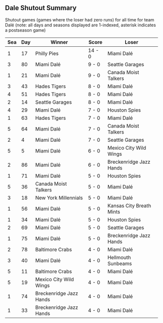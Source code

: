 ## Dale Shutout Summary



Shutout games (games where the loser had zero runs) for all time for team Dalé (note: all days and seasons displayed are 1-indexed, asterisk indicates a postseason game)


| Sea | Day | Winner | Score | Loser | 
| ------ |------ |------ |------ |------ |
| 1 | 17 | Philly Pies | 14 - 0 | Miami Dalé | 
| 3 | 80 | Miami Dalé | 9 - 0 | Seattle Garages | 
| 1 | 21 | Miami Dalé | 9 - 0 | Canada Moist Talkers | 
| 3 | 43 | Hades Tigers | 8 - 0 | Miami Dalé | 
| 4 | 51 | Hades Tigers | 8 - 0 | Miami Dalé | 
| 2 | 14 | Seattle Garages | 8 - 0 | Miami Dalé | 
| 4 | 29 | Miami Dalé | 7 - 0 | Houston Spies | 
| 1 | 63 | Hades Tigers | 7 - 0 | Miami Dalé | 
| 5 | 64 | Miami Dalé | 7 - 0 | Canada Moist Talkers | 
| 2 | 4 | Miami Dalé | 7 - 0 | Seattle Garages | 
| 5 | 5 | Miami Dalé | 6 - 0 | Mexico City Wild Wings | 
| 2 | 86 | Miami Dalé | 6 - 0 | Breckenridge Jazz Hands | 
| 1 | 71 | Miami Dalé | 5 - 0 | Houston Spies | 
| 5 | 36 | Canada Moist Talkers | 5 - 0 | Miami Dalé | 
| 3 | 18 | New York Millennials | 5 - 0 | Miami Dalé | 
| 1 | 56 | Miami Dalé | 5 - 0 | Kansas City Breath Mints | 
| 1 | 34 | Miami Dalé | 5 - 0 | Houston Spies | 
| 2 | 69 | Miami Dalé | 5 - 0 | Seattle Garages | 
| 1 | 75 | Miami Dalé | 5 - 0 | Breckenridge Jazz Hands | 
| 2 | 78 | Baltimore Crabs | 4 - 0 | Miami Dalé | 
| 3 | 40 | Miami Dalé | 4 - 0 | Hellmouth Sunbeams | 
| 5 | 11 | Baltimore Crabs | 4 - 0 | Miami Dalé | 
| 5 | 19 | Mexico City Wild Wings | 4 - 0 | Miami Dalé | 
| 1 | 74 | Breckenridge Jazz Hands | 4 - 0 | Miami Dalé | 
| 1 | 33 | Breckenridge Jazz Hands | 4 - 0 | Miami Dalé | 



